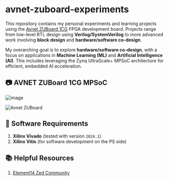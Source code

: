 # avnet-zuboard-experiments

This repository contains my personal experiments and learning projects using the [Avnet ZUBoard 1CG](https://www.avnet.com/americas/products/avnet-boards/avnet-board-families/zuboard-1cg/) FPGA development board. Projects range from low-level RTL design using **Verilog/SystemVerilog** to more advanced work involving **block design** and **hardware/software co-design**.

My overarching goal is to explore **hardware/software co-design**, with a focus on applications in **Machine Learning (ML)** and **Artificial Intelligence (AI)**. This includes leveraging the Zynq UltraScale+ MPSoC architecture for efficient, embedded AI acceleration.

## 📷 AVNET ZUBoard 1CG MPSoC

![image](https://github.com/user-attachments/assets/8df0a3c4-4f11-4494-b0f6-09761af39075)

![Avnet ZUBoard](https://github.com/user-attachments/assets/4063bb6f-d171-469e-8357-2edd9eb43b26)

## 🔧 Software Requirements

1. **Xilinx Vivado** (tested with version `2024.1`)
2. **Xilinx Vitis** (for software development on the PS side)

## 📚 Helpful Resources
1. [Element14 Zed Community](https://community.element14.com/products/devtools/avnetboardscommunity/#pifragment-1273=6)
